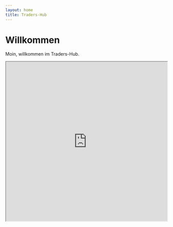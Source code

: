 ```yaml
---
layout: home
title: Traders-Hub
---
```

# Willkommen

Moin, willkommen im Traders-Hub.

<iframe src="https://discord.com/widget?id=459426513675223044&theme=dark" width="100%" height="500" allowtransparency="true" sandbox="allow-popups allow-popups-to-escape-sandbox allow-same-origin allow-scripts">
</iframe>
